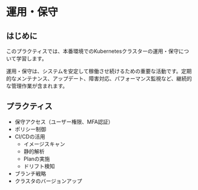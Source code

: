 # 運用・保守

## はじめに

このプラクティスでは、本番環境でのKubernetesクラスターの運用・保守について学習します。

運用・保守は、システムを安定して稼働させ続けるための重要な活動です。定期的なメンテナンス、アップデート、障害対応、パフォーマンス監視など、継続的な管理作業が含まれます。

## プラクティス

  - 保守アクセス（ユーザー権限、MFA認証）
  - ポリシー制御
  - CI/CDの活用
    - イメージスキャン
    - 静的解析
    - Planの実施
    - ドリフト検知
  - ブランチ戦略
  - クラスタのバージョンアップ
